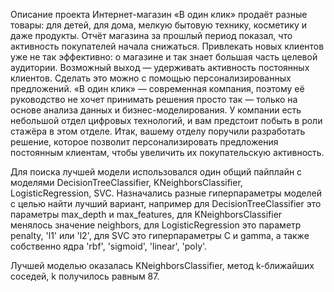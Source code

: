 Описание проекта
Интернет-магазин «В один клик» продаёт разные товары: для детей, для дома, мелкую бытовую технику, косметику и даже продукты. Отчёт магазина за прошлый период показал, что активность покупателей начала снижаться. Привлекать новых клиентов уже не так эффективно: о магазине и так знает большая часть целевой аудитории. Возможный выход — удерживать активность постоянных клиентов. Сделать это можно с помощью персонализированных предложений.
«В один клик» — современная компания, поэтому её руководство не хочет принимать решения просто так — только на основе анализа данных и бизнес-моделирования. У компании есть небольшой отдел цифровых технологий, и вам предстоит побыть в роли стажёра в этом отделе. 
Итак, вашему отделу поручили разработать решение, которое позволит персонализировать предложения постоянным клиентам, чтобы увеличить их покупательскую активность.

Для поиска лучшей модели использовался один общий пайплайн с моделями DecisionTreeClassifier, KNeighborsClassifier, LogisticRegression, SVC. Назначались разные гиперпараметры моделей с целью найти лучший вариант, например для DecisionTreeClassifier это параметры max_depth и max_features, для KNeighborsClassifier менялось значение neighbors, для LogisticRegression это параметр penalty, 'l1' или 'l2', для SVC это гиперпараметры C и gamma, а также собственно ядра 'rbf', 'sigmoid', 'linear', 'poly'.

Лучшей моделью оказалась KNeighborsClassifier, метод k-ближайших соседей, k получилось равным 87.